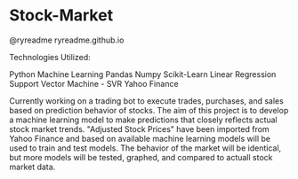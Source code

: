 # Stock-Market
@ryreadme
ryreadme.github.io

Technologies Utilized:

Python
Machine Learning
Pandas
Numpy
Scikit-Learn
Linear Regression
Support Vector Machine - SVR
Yahoo Finance

Currently working on a trading bot to execute trades, purchases, and sales based on prediction behavior of stocks.
The aim of this project is to develop a machine learning model to make predictions that closely reflects actual stock market trends.
"Adjusted Stock Prices" have been imported from Yahoo Finance and based on available machine learning models will be used to train and test models.
The behavior of the market will be identical, but more models will be tested, graphed, and compared to actuall stock market data.

